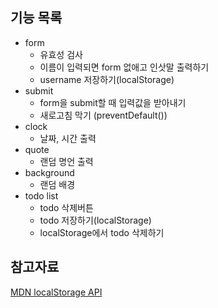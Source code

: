 ## 기능 목록

- form
  - 유효성 검사
  - 이름이 입력되면 form 없애고 인삿말 출력하기
  - username 저장하기(localStorage)
- submit
  - form을 submit할 때 입력값을 받아내기
  - 새로고침 막기 (preventDefault())
- clock
  - 날짜, 시간 출력
- quote
  - 랜덤 명언 출력
- background
  - 랜덤 배경
- todo list
  - todo 삭제버튼
  - todo 저장하기(localStorage)
  - localStorage에서 todo 삭제하기

## 참고자료

[MDN localStorage API](https://developer.mozilla.org/ko/docs/Web/API/Window/localStorage)
